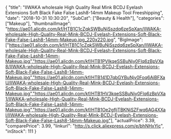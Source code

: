 {
	"title": "IIWAKA wholesale High Quality Real Mink BCDJ Eyelash Extensions Soft Black Fake False Lash8-14mm Makeup Tool Freeshipping",
	"date": "2018-10-31 10:30:20",
	"SubCat": ["Beauty & Health"],
	"categories": ["Makeup"],
	"thumbnailImage": "https://ae01.alicdn.com/kf/HTB1C1cZqkSWBuNjSszdq6zeSpXan/IIWAKA-wholesale-High-Quality-Real-Mink-BCDJ-Eyelash-Extensions-Soft-Black-Fake-False-Lash8-14mm-Makeup.jpg_220x220.jpg",
	"BigImage": ["https://ae01.alicdn.com/kf/HTB1C1cZqkSWBuNjSszdq6zeSpXan/IIWAKA-wholesale-High-Quality-Real-Mink-BCDJ-Eyelash-Extensions-Soft-Black-Fake-False-Lash8-14mm-Makeup.jpg","https://ae01.alicdn.com/kf/HTB1PVIkqeSSBuNjy0Flq6zBpVXa8/IIWAKA-wholesale-High-Quality-Real-Mink-BCDJ-Eyelash-Extensions-Soft-Black-Fake-False-Lash8-14mm-Makeup.jpg","https://ae01.alicdn.com/kf/HTB141D7qbGYBuNjy0Foq6AiBFXaU/IIWAKA-wholesale-High-Quality-Real-Mink-BCDJ-Eyelash-Extensions-Soft-Black-Fake-False-Lash8-14mm-Makeup.jpg","https://ae01.alicdn.com/kf/HTB1HV3kqeSSBuNjy0Flq6zBpVXa1/IIWAKA-wholesale-High-Quality-Real-Mink-BCDJ-Eyelash-Extensions-Soft-Black-Fake-False-Lash8-14mm-Makeup.jpg","https://ae01.alicdn.com/kf/HTB1Oe2gfljTBKNjSZFwq6AG4XXaI/IIWAKA-wholesale-High-Quality-Real-Mink-BCDJ-Eyelash-Extensions-Soft-Black-Fake-False-Lash8-14mm-Makeup.jpg"],
	"actualPrice": 3.39,
	"comparePrice": 3.99,
	"linkurl": "http://s.click.aliexpress.com/e/bhNHxYic",
	"inStock": 111
}
